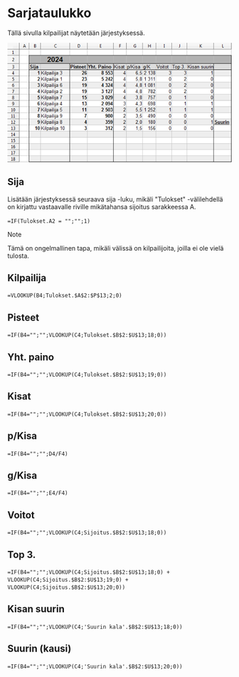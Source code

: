 # Sarjataulukko
Tällä sivulla kilpailijat näytetään järjestyksessä. 

![sarjataulukko](Cup_Sarjataulukko.png)

## Sija

Lisätään järjestyksessä seuraava sija -luku, mikäli "Tulokset" -välilehdellä on kirjattu vastaavalle riville mikätahansa sijoitus sarakkeessa A.

`=IF(Tulokset.A2 = "";"";1)`

> [!NOTE]
> Tämä on ongelmallinen tapa, mikäli välissä on kilpailijoita, joilla ei ole vielä tulosta.

## Kilpailija

`=VLOOKUP(B4;Tulokset.$A$2:$P$13;2;0)`

## Pisteet

`=IF(B4="";"";VLOOKUP(C4;Tulokset.$B$2:$U$13;18;0))`

## Yht. paino

`=IF(B4="";"";VLOOKUP(C4;Tulokset.$B$2:$U$13;19;0))`

## Kisat

`=IF(B4="";"";VLOOKUP(C4;Tulokset.$B$2:$U$13;20;0))`

## p/Kisa

`=IF(B4="";"";D4/F4)`

## g/Kisa

`=IF(B4="";"";E4/F4)`

## Voitot

`=IF(B4="";"";VLOOKUP(C4;Sijoitus.$B$2:$U$13;18;0))`

## Top 3.

`=IF(B4="";"";VLOOKUP(C4;Sijoitus.$B$2:$U$13;18;0) + VLOOKUP(C4;Sijoitus.$B$2:$U$13;19;0) + VLOOKUP(C4;Sijoitus.$B$2:$U$13;20;0))`

## Kisan suurin

`=IF(B4="";"";VLOOKUP(C4;'Suurin kala'.$B$2:$U$13;18;0))`

## Suurin (kausi)

`=IF(B4="";"";VLOOKUP(C4;'Suurin kala'.$B$2:$U$13;20;0))`

